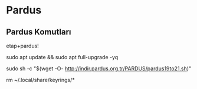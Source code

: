 # Pardus
## Pardus Komutları

etap+pardus!

sudo apt update && sudo apt full-upgrade -yq

sudo sh -c "$(wget -O- http://indir.pardus.org.tr/PARDUS/pardus19to21.sh)"

rm ~/.local/share/keyrings/*



